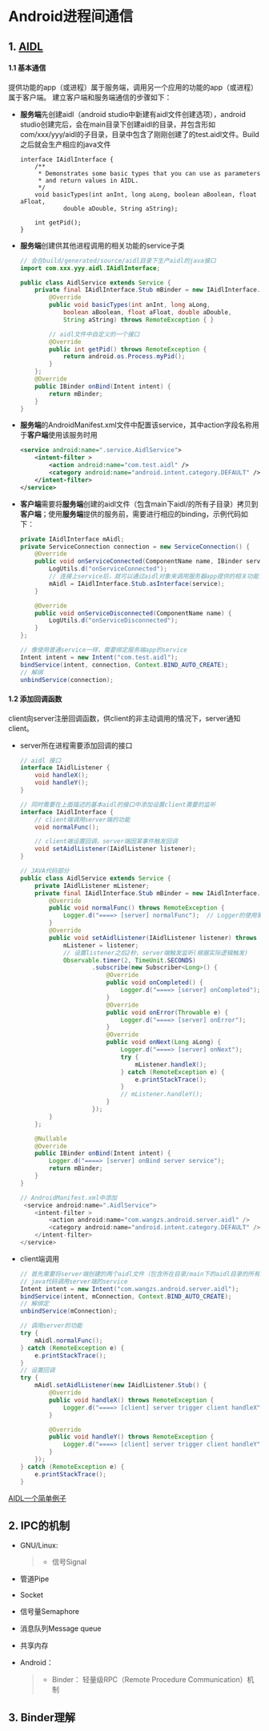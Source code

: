 # Android进程间通信
## 1. [AIDL][1]
#### 1.1 基本通信
提供功能的app（或进程）属于服务端，调用另一个应用的功能的app（或进程）属于客户端。
建立客户端和服务端通信的步骤如下：
* **服务端**先创建aidl（android studio中新建有aidl文件创建选项），android studio创建完后，会在main目录下创建aidl的目录，并包含形如com/xxx/yyy/aidl的子目录，目录中包含了刚刚创建了的test.aidl文件。Build之后就会生产相应的java文件
	```aidl
	interface IAidlInterface {
		/**
		 * Demonstrates some basic types that you can use as parameters
		 * and return values in AIDL.
		 */
		void basicTypes(int anInt, long aLong, boolean aBoolean, float aFloat,
				double aDouble, String aString);

		int getPid();
	}

	```
* **服务端**创建供其他进程调用的相关功能的service子类
	```java
	// 会在build/generated/source/aidl目录下生产aidl的java接口
	import com.xxx.yyy.aidl.IAidlInterface;

	public class AidlService extends Service {
		private final IAidlInterface.Stub mBinder = new IAidlInterface.Stub() {
			@Override
			public void basicTypes(int anInt, long aLong,
				boolean aBoolean, float aFloat, double aDouble,
				String aString) throws RemoteException { }

			// aidl文件中自定义的一个接口
			@Override
			public int getPid() throws RemoteException {
				return android.os.Process.myPid();
			}
		};
		@Override
		public IBinder onBind(Intent intent) {
			return mBinder;
		}
	}
	```
* **服务端**的AndroidManifest.xml文件中配置该service，其中action字段名称用于**客户端**使用该服务时用
	```xml
	<service android:name=".service.AidlService">
		<intent-filter >
			<action android:name="com.test.aidl" />
			<category android:name="android.intent.category.DEFAULT" />
		</intent-filter>
	</service>
	```
* **客户端**需要将**服务端**创建的aidl文件（包含main下aidl/的所有子目录）拷贝到**客户端**；使用**服务端**提供的服务前，需要进行相应的binding，示例代码如下：
	```java
	private IAidlInterface mAidl;
    private ServiceConnection connection = new ServiceConnection() {
        @Override
        public void onServiceConnected(ComponentName name, IBinder service) {
            LogUtils.d("onServiceConnected");
			// 连接上service后，就可以通过aidl对象来调用服务器app提供的相关功能了
            mAidl = IAidlInterface.Stub.asInterface(service);
        }

        @Override
        public void onServiceDisconnected(ComponentName name) {
            LogUtils.d("onServiceDisconnected");
        }
    };

	// 像使用普通service一样，需要绑定服务端app的service
	Intent intent = new Intent("com.test.aidl");
	bindService(intent, connection, Context.BIND_AUTO_CREATE);
	// 解绑
	unbindService(connection);
	```

#### 1.2 添加回调函数
client向server注册回调函数，供client的非主动调用的情况下，server通知client。
* server所在进程需要添加回调的接口
	```java
	// aidl 接口
	interface IAidlListener {
		void handleX();
		void handleY();
	}

	// 同时需要在上面描述的基本aidl的接口中添加设置client需要的监听
	interface IAidlInterface {
		// client端调用server端的功能
		void normalFunc();

		// client端设置回调，server端因某事件触发回调
		void setAidlListener(IAidlListener listener);
	}

	// JAVA代码部分
	public class AidlService extends Service {
		private IAidlListener mListener;
		private final IAidlInterface.Stub mBinder = new IAidlInterface.Stub() {
			@Override
			public void normalFunc() throws RemoteException {
				Logger.d("====> [server] normalFunc");	// Logger的使用需要init
			}
			@Override
			public void setAidlListener(IAidlListener listener) throws RemoteException {
				mListener = listener;
				// 设置listener之后2秒，server端触发监听(根据实际逻辑触发)
				Observable.timer(2, TimeUnit.SECONDS)
						.subscribe(new Subscriber<Long>() {
							@Override
							public void onCompleted() {
								Logger.d("====> [server] onCompleted");
							}
							@Override
							public void onError(Throwable e) {
								Logger.d("====> [server] onError");
							}
							@Override
							public void onNext(Long aLong) {
								Logger.d("====> [server] onNext");
								try {
									mListener.handleX();
								} catch (RemoteException e) {
									e.printStackTrace();
								}
								// mListener.handleY();
							}
						});
			}
		};

		@Nullable
		@Override
		public IBinder onBind(Intent intent) {
			Logger.d("====> [server] onBind server service");
			return mBinder;
		}
	}

	// AndroidManifest.xml中添加
	 <service android:name=".AidlService">
		<intent-filter >
			<action android:name="com.wangzs.android.server.aidl" />
			<category android:name="android.intent.category.DEFAULT" />
		</intent-filter>
	</service>
	```
* client端调用
	```java
	// 首先需要将server端创建的两个aidl文件（包含所在目录/main下的aidl目录的所有内容）
	// java代码调用server端的service
	Intent intent = new Intent("com.wangzs.android.server.aidl");
	bindService(intent, mConnection, Context.BIND_AUTO_CREATE);
	// 解绑定
	unbindService(mConnection);

	// 调用server的功能
	try {
		mAidl.normalFunc();
	} catch (RemoteException e) {
		e.printStackTrace();
	}
	// 设置回调
	try {
		mAidl.setAidlListener(new IAidlListener.Stub() {
			@Override
			public void handleX() throws RemoteException {
				Logger.d("====> [client] server trigger client handleX");
			}

			@Override
			public void handleY() throws RemoteException {
				Logger.d("====> [client] server trigger client handleY");
			}
		});
	} catch (RemoteException e) {
		e.printStackTrace();
	}
	```
[AIDL一个简单例子][2]



## 2. IPC的机制
* GNU/Linux:
	> * 信号Signal
 * 管道Pipe
 * Socket
 * 信号量Semaphore
 * 消息队列Message queue
 * 共享内存

* Android：
	> * Binder： 轻量级RPC（Remote Procedure Communication）机制

## 3. Binder理解












[1]:http://developer.android.com/guide/components/aidl.html
[2]:https://github.com/wangzs/android-example/tree/master/aidl
